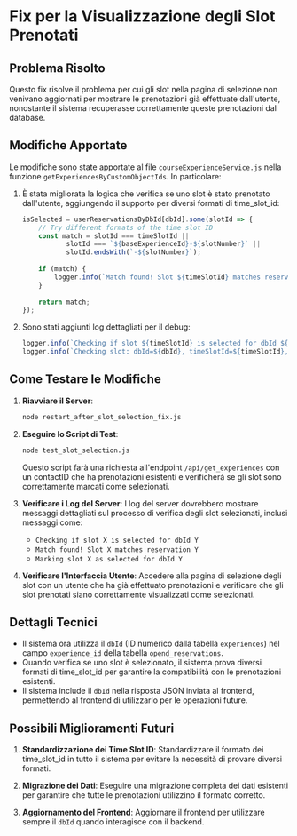 # Fix per la Visualizzazione degli Slot Prenotati

## Problema Risolto

Questo fix risolve il problema per cui gli slot nella pagina di selezione non venivano aggiornati per mostrare le prenotazioni già effettuate dall'utente, nonostante il sistema recuperasse correttamente queste prenotazioni dal database.

## Modifiche Apportate

Le modifiche sono state apportate al file `courseExperienceService.js` nella funzione `getExperiencesByCustomObjectIds`. In particolare:

1. È stata migliorata la logica che verifica se uno slot è stato prenotato dall'utente, aggiungendo il supporto per diversi formati di time_slot_id:
   ```javascript
   isSelected = userReservationsByDbId[dbId].some(slotId => {
       // Try different formats of the time slot ID
       const match = slotId === timeSlotId || 
              slotId === `${baseExperienceId}-${slotNumber}` ||
              slotId.endsWith(`-${slotNumber}`);
       
       if (match) {
           logger.info(`Match found! Slot ${timeSlotId} matches reservation ${slotId}`);
       }
       
       return match;
   });
   ```

2. Sono stati aggiunti log dettagliati per il debug:
   ```javascript
   logger.info(`Checking if slot ${timeSlotId} is selected for dbId ${dbId}. User has reservations: ${JSON.stringify(userReservationsByDbId[dbId])}`);
   logger.info(`Checking slot: dbId=${dbId}, timeSlotId=${timeSlotId}, isSelected=${isSelected}`);
   ```

## Come Testare le Modifiche

1. **Riavviare il Server**:
   ```bash
   node restart_after_slot_selection_fix.js
   ```

2. **Eseguire lo Script di Test**:
   ```bash
   node test_slot_selection.js
   ```

   Questo script farà una richiesta all'endpoint `/api/get_experiences` con un contactID che ha prenotazioni esistenti e verificherà se gli slot sono correttamente marcati come selezionati.

3. **Verificare i Log del Server**:
   I log del server dovrebbero mostrare messaggi dettagliati sul processo di verifica degli slot selezionati, inclusi messaggi come:
   - `Checking if slot X is selected for dbId Y`
   - `Match found! Slot X matches reservation Y`
   - `Marking slot X as selected for dbId Y`

4. **Verificare l'Interfaccia Utente**:
   Accedere alla pagina di selezione degli slot con un utente che ha già effettuato prenotazioni e verificare che gli slot prenotati siano correttamente visualizzati come selezionati.

## Dettagli Tecnici

- Il sistema ora utilizza il `dbId` (ID numerico dalla tabella `experiences`) nel campo `experience_id` della tabella `opend_reservations`.
- Quando verifica se uno slot è selezionato, il sistema prova diversi formati di time_slot_id per garantire la compatibilità con le prenotazioni esistenti.
- Il sistema include il `dbId` nella risposta JSON inviata al frontend, permettendo al frontend di utilizzarlo per le operazioni future.

## Possibili Miglioramenti Futuri

1. **Standardizzazione dei Time Slot ID**:
   Standardizzare il formato dei time_slot_id in tutto il sistema per evitare la necessità di provare diversi formati.

2. **Migrazione dei Dati**:
   Eseguire una migrazione completa dei dati esistenti per garantire che tutte le prenotazioni utilizzino il formato corretto.

3. **Aggiornamento del Frontend**:
   Aggiornare il frontend per utilizzare sempre il `dbId` quando interagisce con il backend.